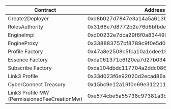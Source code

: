 | Contract                                     | Address                                    |
| -------------------------------------------- | ------------------------------------------ |
| Create2Deployer                              | 0xd8b027d7847e3a14a5a613bd2e00d7530520d2d1 |
| RolesAuthority                               | 0x3168e7d8772b2e76d6bfbde2a5430d7567de827c |
| EngineImpl                                   | 0xd00232e7dca29f6f0a8344904e0806da3dbed4be |
| EngineProxy                                  | 0x338883757bf8789c9f0e5d0b114c90abc7db1a20 |
| Profile Factory                              | 0x47a8e2508c5fca10a1cdee194b647ca7ccf4219e |
| Essence Factory                              | 0xda061371e6f20ea7d27b0341a4e8ba90133ba186 |
| Subscribe Factory                            | 0xda104dbdc117704a2ddc08641fd31e2802121bd2 |
| Link3 Profile                                | 0x33d023f6e92020d2ecad86a071f632b89ee5cf44 |
| CyberConnect Treasury                        | 0x15bc9e12a19f0e69e312211bc9ed05f840b077a7 |
| Link3 Profile MW (PermissionedFeeCreationMw) | 0xe574cbe5a55738c97381a3bef2edbe4badc5e76d |
